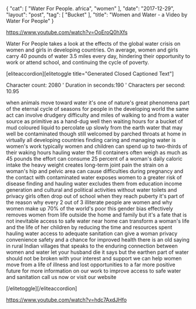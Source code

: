 {
   "cat": [
      "Water For People. africa",
      "women"
   ],
   "date": "2017-12-29",
   "layout": "post",
   "tag": [
      "Bucket"
   ],
   "title": "Women and Water - a Video by Water For People"
}

https://www.youtube.com/watch?v=OoEroQ0hXfs

Water For People takes a look at the effects of the global water crisis on women and girls in developing countries. On average, women and girls carry 40 pounds of water 3.5 miles every day, hindering their opportunity to work or attend school, and continuing the cycle of poverty.

[eliteaccordion][elitetoggle title="Generated Closed Captioned Text"]

Character count: 2080 ' Duration in seconds:190 ' Characters per second: 10.95

when animals move toward water it's one of nature's great phenomena part of the eternal cycle of seasons for people in the developing world the same act can involve drudgery difficulty and miles of walking to and from a water source as primitive as a hand-dug well then waiting hours for a bucket of mud coloured liquid to percolate up slowly from the earth water that may well be contaminated though still welcomed by parched throats at home in virtually all developing countries finding caring and managing water is women's work typically women and children can spend up to two-thirds of their waking hours hauling water the fill containers often weigh as much as 45 pounds the effort can consume 25 percent of a woman's daily caloric intake the heavy weight creates long-term joint pain the strain on a woman's hip and pelvic area can cause difficulties during pregnancy and the contact with contaminated water exposes women to a greater risk of disease finding and hauling water excludes them from education income generation and cultural and political activities without water toilets and privacy girls often drop out of school when they reach puberty it's part of the reason why every 2 out of 3 illiterate people are women and why women make up 70% of the world's poor this gender bias effectively removes women from life outside the home and family but it's a fate that is not inevitable access to safe water near home can transform a woman's life and the life of her children by reducing the time and resources spent hauling water access to adequate sanitation can give a woman privacy convenience safety and a chance for improved health there is an old saying in rural Indian villages that speaks to the enduring connection between women and water let your husband die it says but the earthen part of water should not be broken with your interest and support we can help women move from a life of illness and lost opportunities to a far more positive future for more information on our work to improve access to safe water and sanitation call us now or visit our website

[/elitetoggle][/eliteaccordion]

https://www.youtube.com/watch?v=hdc7AxdJHfo